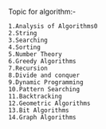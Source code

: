 Topic for algorithm:-

    1.Analysis of Algorithms0
    2.String
    3.Searching 
    4.Sorting
    5.Number Theory
    6.Greedy Algorithms
    7.Recursion
    8.Divide and conquer
    9.Dynamic Programming
    10.Pattern Searching
    11.Backtracking
    12.Geometric Algorithms
    13.Bit Algorithms
    14.Graph Algorithms
